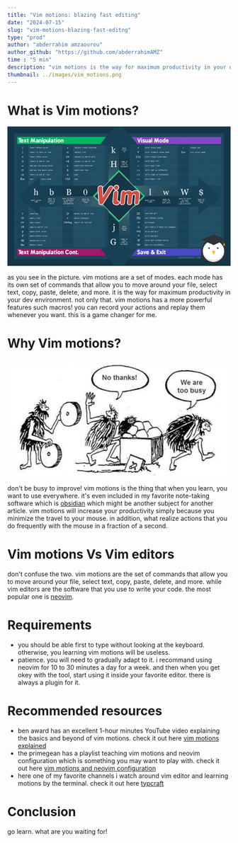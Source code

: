 ```yaml
---
title: "Vim motions: blazing fast editing"
date: "2024-07-15"
slug: "vim-motions-blazing-fast-editng"
type: "prod"
author: "abderrahim amzaourou"
author_github: "https://github.com/abderrahimAMZ"
time : "5 min"
description: "vim motions is the way for maximum productivity in your dev environment. see recommended resources from somebody using it for 2 years!"
thumbnail: ../images/vim_motions.png
---
```




# What is Vim motions?

![vim motions image](../images/vim_motions.png)


as you see in the picture. vim motions are a set of modes. each mode has its own set of commands that allow you to move around your file, select text, copy, paste, delete, and more. it is the way for maximum productivity in your dev environment.
not only that. vim motions has a more powerful features such macros! you can record your actions and replay them whenever you want. this is a game changer for me. 

# Why Vim motions?

![vim motions image](../images/busy_to_improve.png)

don't be busy to improve!
vim motions is  the thing that when you learn, you want to use everywhere. it's even included in my favorite note-taking software which is [obsidian](https://obsidian.md/) which might be another subject for another article.
vim motions will increase your productivity simply because you minimize the travel to your mouse. in addition, what realize actions that you do frequently with the mouse in a fraction of a second.

# Vim motions Vs Vim editors

don't confuse the two. vim motions are the set of commands that allow you to move around your file, select text, copy, paste, delete, and more. while vim editors are the software that you use to write your code. the most popular one is [neovim](https://neovim.io/).


# Requirements 

- you should be able first to type without looking at the keyboard. otherwise, you learning vim motions will be useless.
- patience. you will need to gradually adapt to it. i recommand using neovim for 10 to 30 minutes a day for a week. and then when you get okey with the tool, start using it inside your favorite editor. there is always a plugin for it.



# Recommended resources

- ben award has an excellent 1-hour minutes YouTube video explaining the basics and beyond of vim motions. check it out here [vim motions explained](https://www.youtube.com/watch?v=IiwGbcd8S7I)
- the primegean has a playlist teaching vim motions and neovim configuration which is something you may want to play with. check it out here [vim motions and neovim configuration](https://www.youtube.com/watch?v=X6AR2RMB5tE&list=PLm323Lc7iSW_wuxqmKx_xxNtJC_hJbQ7R&ab_channel=ThePrimeagen)
- here one of my favorite channels i watch around vim editor and learning motions by the terminal. check it out here [typcraft](https://www.youtube.com/@typecraft_dev)



# Conclusion

go learn. what are you waiting for!